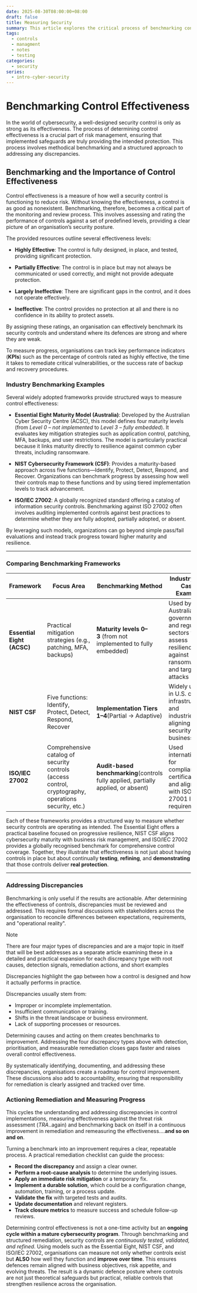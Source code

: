 ```yaml
---
date: 2025-08-30T08:00:00+08:00
draft: false
title: Measuring Security
summary: This article explores the critical process of benchmarking control effectiveness, which ensures security safeguards provide intended protection. It examines how organizations can leverage frameworks like the Essential Eight, NIST, and ISO to measure maturity and track progress. The summary also highlights the importance of addressing discrepancies for continuous improvement and a stronger defense.
tags:
  - controls
  - managment
  - notes
  - testing
categories:
  - security
series:
  - intro-cyber-security
---
```

# Benchmarking Control Effectiveness
In the world of cybersecurity, a well-designed security control is only as strong as its effectiveness. The process of determining control effectiveness is a crucial part of risk management, ensuring that implemented safeguards are truly providing the intended protection. This process involves methodical benchmarking and a structured approach to addressing any discrepancies.

## Benchmarking and the Importance of Control Effectiveness

Control effectiveness is a measure of how well a security control is functioning to reduce risk. Without knowing the effectiveness, a control is as good as nonexistent. Benchmarking, therefore, becomes a critical part of the monitoring and review process. This involves assessing and rating the performance of controls against a set of predefined levels, providing a clear picture of an organisation’s security posture.

The provided resources outline several effectiveness levels:

- **Highly Effective**: The control is fully designed, in place, and tested, providing significant protection.

- **Partially Effective**: The control is in place but may not always be communicated or used correctly, and might not provide adequate protection.

- **Largely Ineffective**: There are significant gaps in the control, and it does not operate effectively.

- **Ineffective**: The control provides no protection at all and there is no confidence in its ability to protect assets.

By assigning these ratings, an organisation can effectively benchmark its security controls and understand where its defences are strong and where they are weak.

To measure progress, organisations can track key performance indicators (**KPIs**) such as the percentage of controls rated as highly effective, the time it takes to remediate critical vulnerabilities, or the success rate of backup and recovery procedures.

### Industry Benchmarking Examples

Several widely adopted frameworks provide structured ways to measure control effectiveness:

- **Essential Eight Maturity Model (Australia)**: Developed by the Australian Cyber Security Centre (ACSC), this model defines four maturity levels (from _Level 0 – not implemented_ to _Level 3 – fully embedded_). It evaluates key mitigation strategies such as application control, patching, MFA, backups, and user restrictions. The model is particularly practical because it links maturity directly to resilience against common cyber threats, including ransomware.

- **NIST Cybersecurity Framework (CSF)**: Provides a maturity-based approach across five functions—Identify, Protect, Detect, Respond, and Recover. Organizations can benchmark progress by assessing how well their controls map to these functions and by using tiered implementation levels to track advancement.

- **ISO/IEC 27002**: A globally recognized standard offering a catalog of information security controls. Benchmarking against ISO 27002 often involves auditing implemented controls against best practices to determine whether they are fully adopted, partially adopted, or absent.
  
By leveraging such models, organizations can go beyond simple pass/fail evaluations and instead track progress toward higher maturity and resilience.

---
### Comparing Benchmarking Frameworks

|Framework|Focus Area|Benchmarking Method|Industry Use Case Example|
|---|---|---|---|
|**Essential Eight (ACSC)**|Practical mitigation strategies (e.g., patching, MFA, backups)|**Maturity levels 0–3** (from not implemented to fully embedded)|Used by Australian government and regulated sectors to assess resilience against ransomware and targeted attacks|
|**NIST CSF**|Five functions: Identify, Protect, Detect, Respond, Recover|**Implementation Tiers 1–4**(Partial → Adaptive)|Widely used in U.S. critical infrastructure and industries aligning security with business risk|
|**ISO/IEC 27002**|Comprehensive catalog of security controls (access control, cryptography, operations security, etc.)|**Audit-based benchmarking**(controls fully applied, partially applied, or absent)|Used internationally for compliance, certifications, and aligning with ISO/IEC 27001 ISMS requirements|

Each of these frameworks provides a structured way to measure whether security controls are operating as intended. The Essential Eight offers a practical baseline focused on progressive resilience, NIST CSF aligns cybersecurity maturity with business risk management, and ISO/IEC 27002 provides a globally recognised benchmark for comprehensive control coverage.  Together, they illustrate that effectiveness is not just about having controls in place but about continually **testing**, **refining**, and **demonstrating** that those controls deliver **real protection**.

---
### Addressing Discrepancies

Benchmarking is only useful if the results  are actionable.  After determining the effectiveness of controls, discrepancies must be reviewed and addressed. This requires formal discussions with stakeholders across the organisation to reconcile differences between expectations, requirements, and "operational reality".

> [!note]
> There are four major types  of discrepancies and are a major topic in itself that will be best addresses as a separate article examining these in a detailed and practical expansion for each discrepancy type with root causes, detection signals, remediation actions, and short examples

Discrepancies highlight the gap between how a control is designed and how it actually performs in practice.  

Discrepancies usually stem from:
- Improper or incomplete implementation.
- Insufficient communication or training.
- Shifts in the threat landscape or business environment.
- Lack of supporting processes or resources.

Determining causes and acting on them creates benchmarks to improvement.  Addressing the four discrepancy types above with detection, prioritisation, and measurable remediation closes gaps faster and raises overall control effectiveness.

By systematically identifying, documenting, and addressing these discrepancies, organisations create a roadmap for control improvement.  These discussions also add to accountability, ensuring that responsibility for remediation is clearly assigned and tracked over time.

### Actioning Remediation and Measuring Progress
This cycles the understanding and addressing discrepancies in control implementations, measuring effectiveness against the threat risk assessment (*TRA*..again) and benchmarking  back on itself in a continuous improvement in remediation and remeasuring the effectiveness....**and so on and on**.

Turning a benchmark into an improvement requires a clear, repeatable process. A practical remediation checklist can guide the process:
- **Record the discrepancy** and assign a clear owner.
- **Perform a root-cause analysis** to determine the underlying issues.
- **Apply an immediate risk mitigation** or a temporary fix.
- **Implement a durable solution**, which could be a configuration change, automation, training, or a process update.
- **Validate the fix** with targeted tests and audits.
- **Update documentation** and relevant registers.
- **Track closure metrics** to measure success and schedule follow-up reviews.

Determining control effectiveness is not a one-time activity but an **ongoing cycle within a mature cybersecurity program**.  Through benchmarking and structured remediation, security controls are *continuously tested, validated, and refined*.  Using models such as the Essential Eight, NIST CSF, and ISO/IEC 27002, organisations can measure not only whether controls exist but **ALSO** how well they function and **improve over time**.  This ensures defences remain aligned with business objectives, risk appetite, and evolving threats.  The result is a dynamic defence posture where controls are not just theoretical safeguards but practical, reliable controls that strengthen resilience across the organisation.